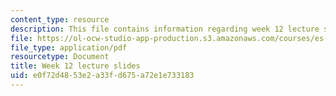 ```yaml
---
content_type: resource
description: This file contains information regarding week 12 lecture slides.
file: https://ol-ocw-studio-app-production.s3.amazonaws.com/courses/es-s10-drugs-and-the-brain-spring-2013/e0f72d4853e2a33fd675a72e1e733183_MITES_S10S13_Week12.pdf
file_type: application/pdf
resourcetype: Document
title: Week 12 lecture slides
uid: e0f72d48-53e2-a33f-d675-a72e1e733183
---
```

